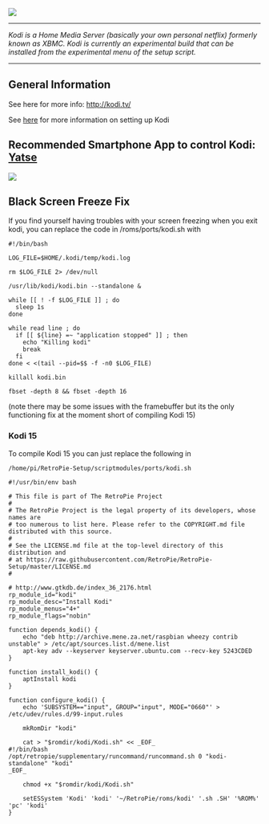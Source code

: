 ![](http://www.grandrapidsdevs.com/wp-content/uploads/2015/06/kodiLogo.png)
***

_Kodi is a Home Media Server (basically your own personal netflix) formerly known as XBMC. Kodi is currently an experimental build that can be installed from the experimental menu of the setup script._

***
## General Information

See here for more info: http://kodi.tv/

See [here](http://blog.petrockblock.com/forums/topic/kodi-tab-in-emulationstation/) for more information on setting up Kodi

## Recommended Smartphone App to control Kodi: [Yatse](http://yatse.tv/redmine/projects/yatse)

![](http://kodi.wiki/images/3/3c/Yatse_Holo_1.png)

## Black Screen Freeze Fix

If you find yourself having troubles with your screen freezing when you exit kodi, you can replace the code in /roms/ports/kodi.sh with
```
#!/bin/bash
 
LOG_FILE=$HOME/.kodi/temp/kodi.log
 
rm $LOG_FILE 2> /dev/null
 
/usr/lib/kodi/kodi.bin --standalone &
 
while [[ ! -f $LOG_FILE ]] ; do
  sleep 1s
done
 
while read line ; do
  if [[ ${line} =~ "application stopped" ]] ; then
    echo "Killing kodi"
    break
  fi
done < <(tail --pid=$$ -f -n0 $LOG_FILE)
 
killall kodi.bin
 
fbset -depth 8 && fbset -depth 16
```
(note there may be some issues with the framebuffer but its the only functioning fix at the moment short of compiling Kodi 15)

### Kodi 15

To compile Kodi 15 you can just replace the following in 

`/home/pi/RetroPie-Setup/scriptmodules/ports/kodi.sh`

```
#!/usr/bin/env bash

# This file is part of The RetroPie Project
# 
# The RetroPie Project is the legal property of its developers, whose names are
# too numerous to list here. Please refer to the COPYRIGHT.md file distributed with this source.
# 
# See the LICENSE.md file at the top-level directory of this distribution and 
# at https://raw.githubusercontent.com/RetroPie/RetroPie-Setup/master/LICENSE.md
#

# http://www.gtkdb.de/index_36_2176.html
rp_module_id="kodi"
rp_module_desc="Install Kodi"
rp_module_menus="4+"
rp_module_flags="nobin"

function depends_kodi() {
    echo "deb http://archive.mene.za.net/raspbian wheezy contrib unstable" > /etc/apt/sources.list.d/mene.list
    apt-key adv --keyserver keyserver.ubuntu.com --recv-key 5243CDED
}

function install_kodi() {
    aptInstall kodi
}

function configure_kodi() {
    echo 'SUBSYSTEM=="input", GROUP="input", MODE="0660"' > /etc/udev/rules.d/99-input.rules

    mkRomDir "kodi"

    cat > "$romdir/kodi/Kodi.sh" << _EOF_
#!/bin/bash
/opt/retropie/supplementary/runcommand/runcommand.sh 0 "kodi-standalone" "kodi"
_EOF_

    chmod +x "$romdir/kodi/Kodi.sh"

    setESSystem 'Kodi' 'kodi' '~/RetroPie/roms/kodi' '.sh .SH' '%ROM%' 'pc' 'kodi'
}
```